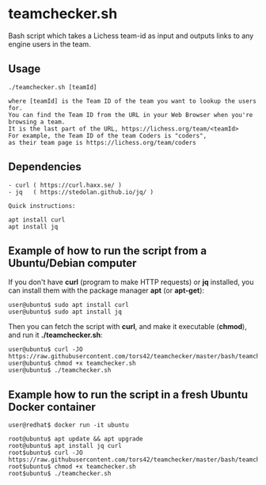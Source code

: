 # teamchecker.sh

Bash script which takes a Lichess team-id as input and outputs links to any engine users in the team.

## Usage

    ./teamchecker.sh [teamId]

    where [teamId] is the Team ID of the team you want to lookup the users for.
    You can find the Team ID from the URL in your Web Browser when you're browsing a team.
    It is the last part of the URL, https://lichess.org/team/<teamId>
    For example, the Team ID of the team Coders is "coders",
    as their team page is https://lichess.org/team/coders

## Dependencies

    - curl ( https://curl.haxx.se/ )
    - jq   ( https://stedolan.github.io/jq/ )

    Quick instructions:

    apt install curl
    apt install jq


## Example of how to run the script from a Ubuntu/Debian computer

If you don't have **curl** (program to make HTTP requests) or **jq** installed,
you can install them with the package manager **apt** (or **apt-get**):

    user@ubuntu$ sudo apt install curl
    user@ubuntu$ sudo apt install jq

Then you can fetch the script with **curl**, and make it executable (**chmod**), and run it **./teamchecker.sh**:

    user@ubuntu$ curl -JO https://raw.githubusercontent.com/tors42/teamchecker/master/bash/teamchecker.sh
    user@ubuntu$ chmod +x teamchecker.sh
    user@ubuntu$ ./teamchecker.sh

## Example how to run the script in a fresh Ubuntu Docker container

    user@redhat$ docker run -it ubuntu

    root@ubuntu$ apt update && apt upgrade
    root@ubuntu$ apt install jq curl
    root$ubuntu$ curl -JO https://raw.githubusercontent.com/tors42/teamchecker/master/bash/teamchecker.sh
    root$ubuntu$ chmod +x teamchecker.sh
    root$ubuntu$ ./teamchecker.sh
